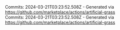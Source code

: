 Commits: 2024-03-21T03:23:52.508Z - Generated via https://github.com/marketplace/actions/artificial-grass
<br>
Commits: 2024-03-21T03:23:52.508Z - Generated via https://github.com/marketplace/actions/artificial-grass
<br>

